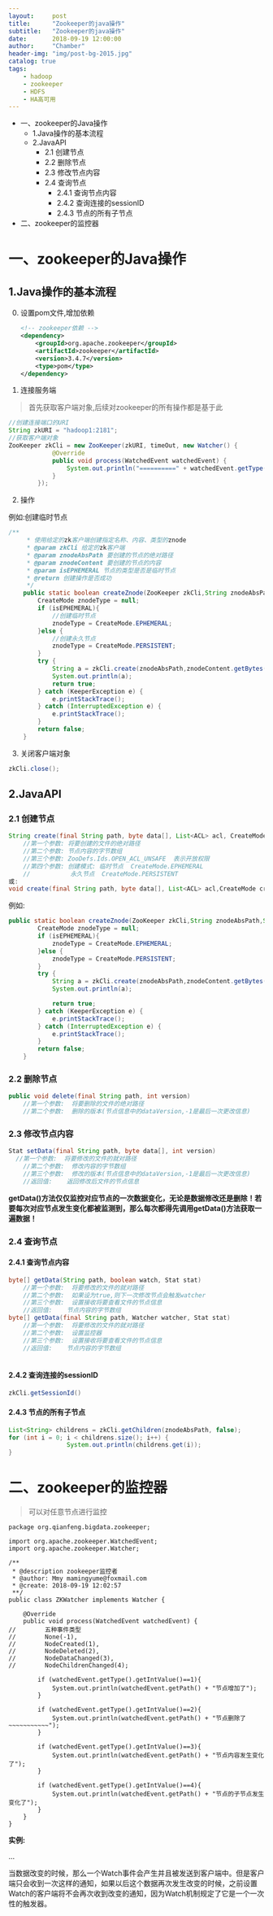 ```yaml
---
layout:     post
title:      "Zookeeper的java操作"
subtitle:   "Zookeeper的java操作"
date:       2018-09-19 12:00:00
author:     "Chamber"
header-img: "img/post-bg-2015.jpg"
catalog: true
tags:
    - hadoop
    - zookeeper
    - HDFS
    - HA高可用
---
```

<!-- MarkdownTOC -->

- 一、zookeeper的Java操作
  - 1.Java操作的基本流程
  - 2.JavaAPI
    - 2.1  创建节点
    - 2.2  删除节点
    - 2.3  修改节点内容
    - 2.4 查询节点
      - 2.4.1 查询节点内容
      - 2.4.2 查询连接的sessionID
      - 2.4.3 节点的所有子节点
- 二、zookeeper的监控器

<!-- /MarkdownTOC -->

# 一、zookeeper的Java操作

## 1.Java操作的基本流程

0. 设置pom文件,增加依赖

   ```xml
   <!-- zookeeper依赖 -->
   <dependency>
       <groupId>org.apache.zookeeper</groupId>
       <artifactId>zookeeper</artifactId>
       <version>3.4.7</version>
       <type>pom</type>
   </dependency>
   ```


1. 连接服务端

> 首先获取客户端对象,后续对zookeeper的所有操作都是基于此

```java
//创建连接端口的URI
String zkURI = "hadoop1:2181";
//获取客户端对象
ZooKeeper zkCli = new ZooKeeper(zkURI, timeOut, new Watcher() {
            @Override
            public void process(WatchedEvent watchedEvent) {
                System.out.println("==========" + watchedEvent.getType() + "====" + watchedEvent.getState());
            }
        });
```

2. 操作

例如:创建临时节点

```java
/**
     * 使用给定的zk客户端创建指定名称、内容、类型的znode
     * @param zkCli 给定的zk客户端
     * @param znodeAbsPath 要创建的节点的绝对路径
     * @param znodeContent 要创建的节点的内容
     * @param isEPHEMERAL 节点的类型是否是临时节点
     * @return 创建操作是否成功
     */
    public static boolean createZnode(ZooKeeper zkCli,String znodeAbsPath,String znodeContent,boolean isEPHEMERAL){
        CreateMode znodeType = null;
        if (isEPHEMERAL){
            //创建临时节点
            znodeType = CreateMode.EPHEMERAL;
        }else {
            //创建永久节点
            znodeType = CreateMode.PERSISTENT;
        }
        try {
            String a = zkCli.create(znodeAbsPath,znodeContent.getBytes(),ZooDefs.Ids.OPEN_ACL_UNSAFE,znodeType);
            System.out.println(a);
            return true;
        } catch (KeeperException e) {
            e.printStackTrace();
        } catch (InterruptedException e) {
            e.printStackTrace();
        }
        return false;
    }
```

3. 关闭客户端对象

```java
zkCli.close();
```

## 2.JavaAPI

### 2.1  创建节点

```java
String create(final String path, byte data[], List<ACL> acl, CreateMode createMode)
    //第一个参数: 将要创建的文件的绝对路径
    //第二个参数: 节点内容的字节数组
    //第三个参数: ZooDefs.Ids.OPEN_ACL_UNSAFE  表示开放权限
    //第四个参数: 创建模式: 临时节点  CreateMode.EPHEMERAL
    //           永久节点  CreateMode.PERSISTENT
或:
void create(final String path, byte data[], List<ACL> acl,CreateMode createMode,  StringCallback cb, Object ctx)
```

例如:

```java
public static boolean createZnode(ZooKeeper zkCli,String znodeAbsPath,String znodeContent,boolean isEPHEMERAL){
        CreateMode znodeType = null;
        if (isEPHEMERAL){
            znodeType = CreateMode.EPHEMERAL;
        }else {
            znodeType = CreateMode.PERSISTENT;
        }
        try {
            String a = zkCli.create(znodeAbsPath,znodeContent.getBytes(),ZooDefs.Ids.OPEN_ACL_UNSAFE,znodeType);
            System.out.println(a);

            return true;
        } catch (KeeperException e) {
            e.printStackTrace();
        } catch (InterruptedException e) {
            e.printStackTrace();
        }
        return false;
    }
```



### 2.2  删除节点

```java
public void delete(final String path, int version)
    //第一个参数:  将要删除的文件的绝对路径
    //第二个参数:  删除的版本(节点信息中的dataVersion,-1是最后一次更改信息)
```

### 2.3  修改节点内容

```java
Stat setData(final String path, byte data[], int version)
  //第一个参数:  将要修改的文件的就对路径
    //第二个参数:  修改内容的字节数组
    //第三个参数:  修改的版本(节点信息中的dataVersion,-1是最后一次更改信息)
    //返回值:    返回修改后文件的节点信息
```

**getData()方法仅仅监控对应节点的一次数据变化，无论是数据修改还是删除！若要每次对应节点发生变化都被监测到，那么每次都得先调用getData()方法获取一遍数据！**

### 2.4 查询节点

#### 2.4.1 查询节点内容

```java
byte[] getData(String path, boolean watch, Stat stat)
    //第一个参数:  将要修改的文件的就对路径
    //第二个参数:  如果设为true,则下一次修改节点会触发watcher
    //第三个参数:  设置接收将要查看文件的节点信息
    //返回值:    节点内容的字节数组
byte[] getData(final String path, Watcher watcher, Stat stat)
    //第一个参数:  将要修改的文件的就对路径
    //第二个参数:  设置监控器
    //第三个参数:  设置接收将要查看文件的节点信息
    //返回值:    节点内容的字节数组
    
```

#### 2.4.2 查询连接的sessionID

```java
zkCli.getSessionId()
```

#### 2.4.3 节点的所有子节点

```java
List<String> childrens = zkCli.getChildren(znodeAbsPath, false);
for (int i = 0; i < childrens.size(); i++) {
                System.out.println(childrens.get(i));
}
```

# 二、zookeeper的监控器

> 可以对任意节点进行监控

```
package org.qianfeng.bigdata.zookeeper;

import org.apache.zookeeper.WatchedEvent;
import org.apache.zookeeper.Watcher;

/**
 * @description zookeeper监控者
 * @author: Mmy mamingyume@foxmail.com
 * @create: 2018-09-19 12:02:57
 **/
public class ZKWatcher implements Watcher {

    @Override
    public void process(WatchedEvent watchedEvent) {
//        五种事件类型
//        None(-1),
//        NodeCreated(1),
//        NodeDeleted(2),
//        NodeDataChanged(3),
//        NodeChildrenChanged(4);

        if (watchedEvent.getType().getIntValue()==1){
            System.out.println(watchedEvent.getPath() + "节点增加了");
        }

        if (watchedEvent.getType().getIntValue()==2){
            System.out.println(watchedEvent.getPath() + "节点删除了~~~~~~~~~~~");
        }

        if (watchedEvent.getType().getIntValue()==3){
            System.out.println(watchedEvent.getPath() + "节点内容发生变化了");
        }

        if (watchedEvent.getType().getIntValue()==4){
            System.out.println(watchedEvent.getPath() + "节点的子节点发生变化了");
        }
    }
}
```

**实例:**

...

当数据改变的时候，那么一个Watch事件会产生并且被发送到客户端中。但是客户端只会收到一次这样的通知，如果以后这个数据再次发生改变的时候，之前设置Watch的客户端将不会再次收到改变的通知，因为Watch机制规定了它是一个一次性的触发器。
